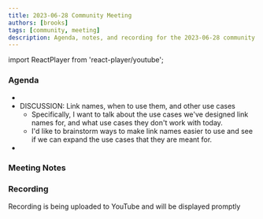 ```yaml
---
title: 2023-06-28 Community Meeting
authors: [brooks]
tags: [community, meeting]
description: Agenda, notes, and recording for the 2023-06-28 community meeting
---
```


import ReactPlayer from 'react-player/youtube';

### Agenda

- 
- DISCUSSION: Link names, when to use them, and other use cases
  - Specifically, I want to talk about the use cases we've designed link names for, and what use cases they don't work with today.
  - I'd like to brainstorm ways to make link names easier to use and see if we can expand the use cases that they are meant for.
- 

<!--truncate-->

### Meeting Notes

### Recording

Recording is being uploaded to YouTube and will be displayed promptly
